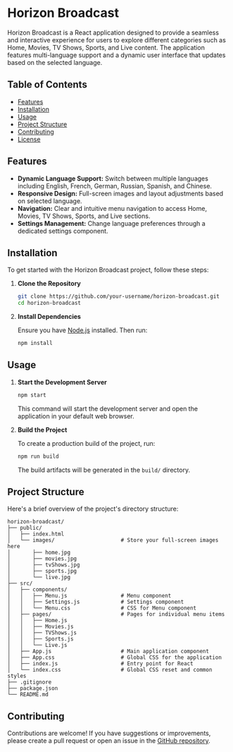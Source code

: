 # Horizon Broadcast

Horizon Broadcast is a React application designed to provide a seamless and interactive experience for users to explore different categories such as Home, Movies, TV Shows, Sports, and Live content. The application features multi-language support and a dynamic user interface that updates based on the selected language.

## Table of Contents

- [Features](#features)
- [Installation](#installation)
- [Usage](#usage)
- [Project Structure](#project-structure)
- [Contributing](#contributing)
- [License](#license)

## Features

- **Dynamic Language Support:** Switch between multiple languages including English, French, German, Russian, Spanish, and Chinese.
- **Responsive Design:** Full-screen images and layout adjustments based on selected language.
- **Navigation:** Clear and intuitive menu navigation to access Home, Movies, TV Shows, Sports, and Live sections.
- **Settings Management:** Change language preferences through a dedicated settings component.

## Installation

To get started with the Horizon Broadcast project, follow these steps:

1. **Clone the Repository**

   ```bash
   git clone https://github.com/your-username/horizon-broadcast.git
   cd horizon-broadcast
   ```

2. **Install Dependencies**

   Ensure you have [Node.js](https://nodejs.org/) installed. Then run:

   ```bash
   npm install
   ```

## Usage

1. **Start the Development Server**

   ```bash
   npm start
   ```

   This command will start the development server and open the application in your default web browser.

2. **Build the Project**

   To create a production build of the project, run:

   ```bash
   npm run build
   ```

   The build artifacts will be generated in the `build/` directory.

## Project Structure

Here's a brief overview of the project's directory structure:

```
horizon-broadcast/
├── public/
│   ├── index.html
│   └── images/                     # Store your full-screen images here
│       ├── home.jpg
│       ├── movies.jpg
│       ├── tvShows.jpg
│       ├── sports.jpg
│       └── live.jpg
├── src/
│   ├── components/
│   │   ├── Menu.js                 # Menu component
│   │   ├── Settings.js             # Settings component
│   │   └── Menu.css                # CSS for Menu component
│   ├── pages/                      # Pages for individual menu items
│   │   ├── Home.js
│   │   ├── Movies.js
│   │   ├── TVShows.js
│   │   ├── Sports.js
│   │   └── Live.js
│   ├── App.js                      # Main application component
│   ├── App.css                     # Global CSS for the application
│   ├── index.js                    # Entry point for React
│   └── index.css                   # Global CSS reset and common styles
├── .gitignore
├── package.json
└── README.md
```

## Contributing

Contributions are welcome! If you have suggestions or improvements, please create a pull request or open an issue in the [GitHub repository](https://github.com/your-username/horizon-broadcast).


